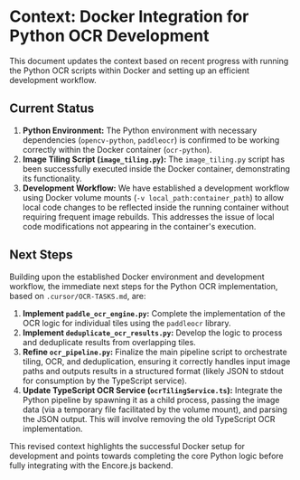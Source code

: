 # Context: Docker Integration for Python OCR Development

This document updates the context based on recent progress with running the Python OCR scripts within Docker and setting up an efficient development workflow.

## Current Status

1.  **Python Environment:** The Python environment with necessary dependencies (`opencv-python`, `paddleocr`) is confirmed to be working correctly within the Docker container (`ocr-python`).
2.  **Image Tiling Script (`image_tiling.py`):** The `image_tiling.py` script has been successfully executed inside the Docker container, demonstrating its functionality.
3.  **Development Workflow:** We have established a development workflow using Docker volume mounts (`-v local_path:container_path`) to allow local code changes to be reflected inside the running container without requiring frequent image rebuilds. This addresses the issue of local code modifications not appearing in the container's execution.

## Next Steps

Building upon the established Docker environment and development workflow, the immediate next steps for the Python OCR implementation, based on `.cursor/OCR-TASKS.md`, are:

1.  **Implement `paddle_ocr_engine.py`:** Complete the implementation of the OCR logic for individual tiles using the `paddleocr` library.
2.  **Implement `deduplicate_ocr_results.py`:** Develop the logic to process and deduplicate results from overlapping tiles.
3.  **Refine `ocr_pipeline.py`:** Finalize the main pipeline script to orchestrate tiling, OCR, and deduplication, ensuring it correctly handles input image paths and outputs results in a structured format (likely JSON to stdout for consumption by the TypeScript service).
4.  **Update TypeScript OCR Service (`ocrTilingService.ts`):** Integrate the Python pipeline by spawning it as a child process, passing the image data (via a temporary file facilitated by the volume mount), and parsing the JSON output. This will involve removing the old TypeScript OCR implementation.

This revised context highlights the successful Docker setup for development and points towards completing the core Python logic before fully integrating with the Encore.js backend. 